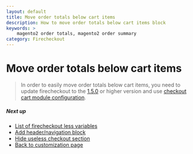 ```yaml
---
layout: default
title: Move order totals below cart items
description: How to move order totals below cart items block
keywords: >
    magento2 order totals, magento2 order summary
category: Firecheckout
---
```


# Move order totals below cart items

> In order to easily move order totals below cart items, you need to update
> firecheckout to the [1.5.0](/m2/extensions/firecheckout/changelog/#version-150)
> or higher version and use
> [checkout cart module configuration](/m2/extensions/checkout-cart/#settings).

##### Next up

- [List of firecheckout less variables](../less-variables/)
- [Add header/navigation block](../change-page-layout/)
- [Hide useless checkout section](../hide-useless-checkout-section/)
- [Back to customization page](../)
